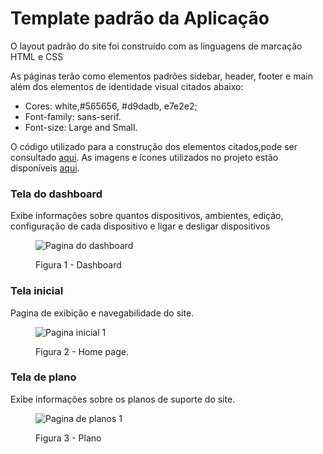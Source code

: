 # Template padrão da Aplicação

O layout padrão do site foi construído com as linguagens de marcação HTML e CSS

As páginas terão como elementos padrões sidebar, header, footer e main além dos elementos de identidade visual citados abaixo:

<ul>
<li>Cores: white,#565656, #d9dadb, e7e2e2;</li>
<li>Font-family: sans-serif.</li>
<li>Font-size: Large and Small. </li>
</ul>

O código utilizado para a construção dos elementos citados,pode ser consultado <a href="https://github.com/ICEI-PUC-Minas-PMV-ADS/pmv-ads-2024-1-e1-proj-web-t10-pmv-ads-2024-1-e1-proj-iot-unity/tree/main/codigo-fonte">aqui</a>. As imagens e ícones utilizados no projeto estão disponíveis <a href="https://github.com/ICEI-PUC-Minas-PMV-ADS/pmv-ads-2024-1-e1-proj-web-t10-pmv-ads-2024-1-e1-proj-iot-unity/tree/main/codigo-fonte/src/imagens">aqui</a>.

<h3><b>Tela do dashboard</b></h3>
<p>Exibe informações sobre quantos dispositivos, ambientes, edição, configuração de cada dispositivo e ligar e desligar dispositivos</p>
<figure>
  
![Pagina do dashboard](https://github.com/ICEI-PUC-Minas-PMV-ADS/pmv-ads-2024-1-e1-proj-web-t10-pmv-ads-2024-1-e1-proj-iot-unity/assets/165733363/3bfcbdc6-18ca-4dcb-ba2b-deabea22dd34)

  <figcaption> Figura 1 - Dashboard
</figure>

<h3><b>Tela inicial</b></h3>
<p>Pagina de exibição e navegabilidade do site.</p>
<figure>
  
![Pagina inicial 1](https://github.com/ICEI-PUC-Minas-PMV-ADS/pmv-ads-2024-1-e1-proj-web-t10-pmv-ads-2024-1-e1-proj-iot-unity/assets/165733363/981347bd-a001-4633-a86b-b8eef3e5e0bb)

  <figcaption> Figura 2 - Home page.
</figure>

<h3><b>Tela de plano</b></h3>
<p>Exibe informações sobre os planos de suporte do site.</p>
<figure>
  
![Pagina de planos 1](https://github.com/ICEI-PUC-Minas-PMV-ADS/pmv-ads-2024-1-e1-proj-web-t10-pmv-ads-2024-1-e1-proj-iot-unity/assets/165733363/d094c448-f441-4c37-9f20-94ec301cd98d)

  <figcaption> Figura 3 - Plano
</figure>

